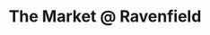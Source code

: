 ---
title: "The Market @ Ravenfield"
url: /san-antonio/the-market-at-ravenfield/
shop: convenience
---